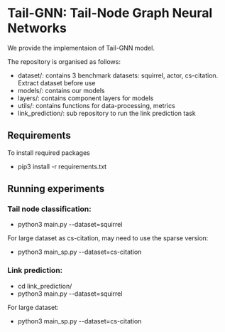 
# Tail-GNN: Tail-Node Graph Neural Networks 
We provide the implementaion of Tail-GNN model.

The repository is organised as follows:
- dataset/: contains 3 benchmark datasets: squirrel, actor, cs-citation. Extract dataset before use
- models/: contains our models 
- layers/: contains component layers for models  
- utils/: contains functions for data-processing, metrics
- link_prediction/: sub repository to run the link prediction task


## Requirements
To install required packages
- pip3 install -r requirements.txt

## Running experiments

### Tail node classification:
- python3 main.py --dataset=squirrel

For large dataset as cs-citation, may need to use the sparse version:
- python3 main_sp.py --dataset=cs-citation


### Link prediction:
- cd link_prediction/
- python3 main.py --dataset=squirrel 

For large dataset:
- python3 main_sp.py --dataset=cs-citation
